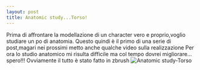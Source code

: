 ```yaml
---
layout: post
title: Anatomic study...Torso!
---
```

Prima di affrontare la modellazione di un character vero e proprio,voglio studiare un po di anatomia.
Questo quindi è il primo di una serie di post,magari nei prossimi metto anche qualche video sulla realizzazione
Per ora lo studio anatomico mi risulta difficile ma col tempo dovrei migliorare…spero!!!
Ovviamente il tutto è stato fatto in zbrush
<img src="{{ site.baseurl }}/images/torso_grab.jpg" alt="Anatomic study-Torso" style="width: auto;"/>
